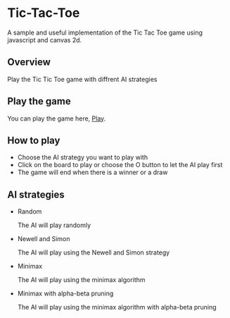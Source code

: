 # Tic-Tac-Toe

A sample and useful implementation of the Tic Tac Toe game using javascript and canvas 2d.

## Overview

Play the Tic Tic Toe game with diffrent AI strategies

## Play the game

You can play the game here, [Play](https://lakhderamine99.github.io/Tic-Tac-Toe/).

## How to play

- Choose the AI strategy you want to play with
- Click on the board to play or choose the O button to let the AI play first
- The game will end when there is a winner or a draw

## AI strategies

- Random

    The AI will play randomly

- Newell and Simon

    The AI will play using the Newell and Simon strategy

- Minimax

    The AI will play using the minimax algorithm

- Minimax with alpha-beta pruning

    The AI will play using the minimax algorithm with alpha-beta pruning
